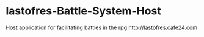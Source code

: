 # lastofres-Battle-System-Host
Host application for facilitating battles in the rpg http://lastofres.cafe24.com
